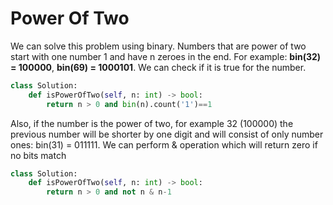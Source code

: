 # Power Of Two
We can solve this problem using binary. Numbers that are power of two start with one number 1 and have n zeroes in the end. For example: **bin(32) = 100000**, **bin(69) = 1000101**. We can check if it is true for the number.
```python
class Solution:
    def isPowerOfTwo(self, n: int) -> bool:
        return n > 0 and bin(n).count('1')==1
```
Also, if the number is the power of two, for example 32 (100000) the previous number will be shorter by one digit and will consist of only number ones: bin(31) = 011111. We can perform & operation which will return zero if no bits match
```python
class Solution:
    def isPowerOfTwo(self, n: int) -> bool:
        return n > 0 and not n & n-1
```
